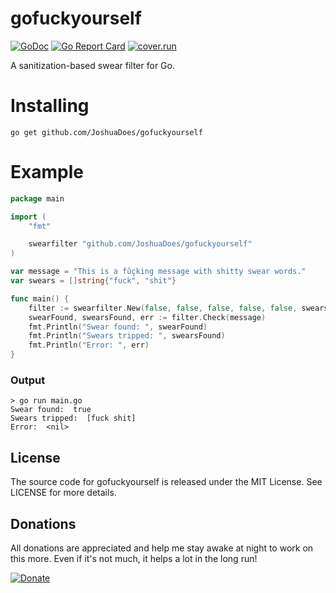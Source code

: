 # gofuckyourself

[![GoDoc](https://godoc.org/github.com/JoshuaDoes/gofuckyourself?status.svg)](https://godoc.org/github.com/JoshuaDoes/gofuckyourself)
[![Go Report Card](https://goreportcard.com/badge/github.com/JoshuaDoes/gofuckyourself)](https://goreportcard.com/report/github.com/JoshuaDoes/gofuckyourself)
[![cover.run](https://cover.run/go/github.com/JoshuaDoes/gofuckyourself.svg?style=flat&tag=golang-1.10)](https://cover.run/go?tag=golang-1.10&repo=github.com%2FJoshuaDoes%2Fgofuckyourself)

A sanitization-based swear filter for Go.

# Installing
`go get github.com/JoshuaDoes/gofuckyourself`

# Example
```Go
package main

import (
	"fmt"

	swearfilter "github.com/JoshuaDoes/gofuckyourself"
)

var message = "This is a fûçking message with shitty swear words."
var swears = []string{"fuck", "shit"}

func main() {
	filter := swearfilter.New(false, false, false, false, false, swears...)
	swearFound, swearsFound, err := filter.Check(message)
	fmt.Println("Swear found: ", swearFound)
	fmt.Println("Swears tripped: ", swearsFound)
	fmt.Println("Error: ", err)
}
```
### Output
```
> go run main.go
Swear found:  true
Swears tripped:  [fuck shit]
Error:  <nil>
```

## License
The source code for gofuckyourself is released under the MIT License. See LICENSE for more details.

## Donations
All donations are appreciated and help me stay awake at night to work on this more. Even if it's not much, it helps a lot in the long run!

[![Donate](https://img.shields.io/badge/Donate-PayPal-green.svg)](https://paypal.me/JoshuaDoes)
